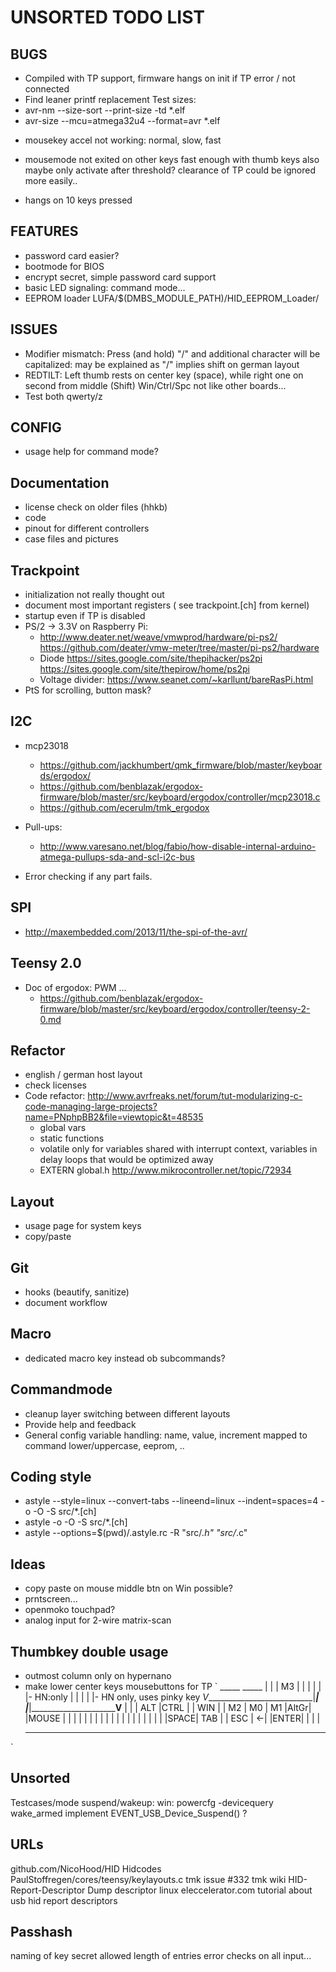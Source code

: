 **UNSORTED TODO LIST**
==================

BUGS
----
* Compiled with TP support, firmware hangs on init if TP error / not connected
* Find leaner printf replacement
Test sizes:
* avr-nm --size-sort --print-size -td *.elf
* avr-size --mcu=atmega32u4 --format=avr *.elf

- mousekey accel not working: normal, slow, fast
* mousemode not exited on other keys fast enough with thumb keys
    also maybe only activate after threshold? clearance of TP could be ignored more easily..

* hangs on 10 keys pressed

FEATURES
--------
* password card easier?
* bootmode for BIOS
* encrypt secret, simple password card support
* basic LED signaling: command mode...
* EEPROM loader LUFA/$(DMBS_MODULE_PATH)/HID_EEPROM_Loader/

ISSUES
------
* Modifier mismatch: Press (and hold) "/" and additional character will be capitalized:
    may be explained as "/" implies shift on german layout
* REDTILT: Left thumb rests on center key (space), while right one on second from middle (Shift)
        Win/Ctrl/Spc not like other boards...
* Test both qwerty/z

CONFIG
----
* usage help for command mode?

Documentation
-------------
* license check on older files (hhkb)
* code
* pinout for different controllers
* case files and pictures

Trackpoint
----------
* initialization not really thought out
* document most important registers ( see trackpoint.[ch] from kernel)
* startup even if TP is disabled
* PS/2 -> 3.3V on Raspberry Pi:
    - http://www.deater.net/weave/vmwprod/hardware/pi-ps2/
      https://github.com/deater/vmw-meter/tree/master/pi-ps2/hardware
    - Diode https://sites.google.com/site/thepihacker/ps2pi
            https://sites.google.com/site/thepirow/home/ps2pi
    - Voltage divider: https://www.seanet.com/~karllunt/bareRasPi.html
* PtS for scrolling, button mask?

I2C
---
* mcp23018
    - https://github.com/jackhumbert/qmk_firmware/blob/master/keyboards/ergodox/
    - https://github.com/benblazak/ergodox-firmware/blob/master/src/keyboard/ergodox/controller/mcp23018.c
    - https://github.com/ecerulm/tmk_ergodox

* Pull-ups:
    - http://www.varesano.net/blog/fabio/how-disable-internal-arduino-atmega-pullups-sda-and-scl-i2c-bus

* Error checking if any part fails.


SPI
---
* http://maxembedded.com/2013/11/the-spi-of-the-avr/


Teensy 2.0
----------
* Doc of ergodox: PWM ...
    - https://github.com/benblazak/ergodox-firmware/blob/master/src/keyboard/ergodox/controller/teensy-2-0.md


Refactor
--------
* english / german host layout
* check licenses
* Code refactor: http://www.avrfreaks.net/forum/tut-modularizing-c-code-managing-large-projects?name=PNphpBB2&file=viewtopic&t=48535
    - global vars
    - static functions
    - volatile only for variables shared with interrupt context, variables in delay loops that would be optimized away
    * EXTERN global.h http://www.mikrocontroller.net/topic/72934



Layout
------
* usage page for system keys
* copy/paste


Git
---
* hooks (beautify, sanitize)
* document workflow


Macro
-----
* dedicated macro key instead ob subcommands?

Commandmode
-----------
* cleanup layer switching between different layouts
* Provide help and feedback
* General config variable handling: name, value, increment mapped to command lower/uppercase, eeprom, ..

Coding style
------------
* astyle --style=linux --convert-tabs --lineend=linux --indent=spaces=4  -o -O -S src/\*.[ch]
* astyle -o -O -S src/\*.[ch]
* astyle --options=$(pwd)/.astyle.rc -R "src/*.h" "src/*.c"

Ideas
-----
- copy paste on mouse middle btn on Win possible?
- prntscreen...
- openmoko touchpad?
- analog input for 2-wire matrix-scan

Thumbkey double usage
---------------------
- outmost column only on hypernano
- make lower center keys mousebuttons for TP
`
                                 _____         _____
                                |     |       | M3  |
                                |     |       |     |
    |- HN:only                  |     |       |     |                         |- HN only, uses pinky key
   _V___________________________|_____|       |_____|_________________________V____
  |     |     | ALT |CTRL |     | WIN |       | M2  | M0  | M1  |AltGr|     |MOUSE |
  |     |     |     |     |     |     |       |     |     |     |     |     |      |
  |     |     |     |     |SPACE| TAB |       | ESC | <-| |ENTER|     |     |      |
   -----------------------------------         ------------------------------------
`

Unsorted
--------
Testcases/mode
suspend/wakeup:
    win: powercfg -devicequery wake_armed
    implement EVENT_USB_Device_Suspend() ?


URLs
----
github.com/NicoHood/HID  Hidcodes
PaulStoffregen/cores/teensy/keylayouts.c
tmk issue #332
tmk wiki HID-Report-Descriptor Dump descriptor linux
eleccelerator.com tutorial about usb hid report descriptors

Passhash
--------
naming of key secret
allowed length of entries
error checks on all input...
